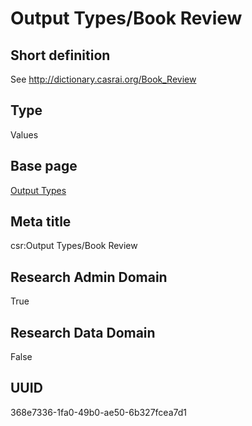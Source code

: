 # Output Types/Book Review
## Short definition
See http://dictionary.casrai.org/Book_Review
## Type
Values
## Base page
[Output Types](../../Objects/Output%20Types.md)
## Meta title
csr:Output Types/Book Review
## Research Admin Domain
True
## Research Data Domain
False
## UUID
368e7336-1fa0-49b0-ae50-6b327fcea7d1
